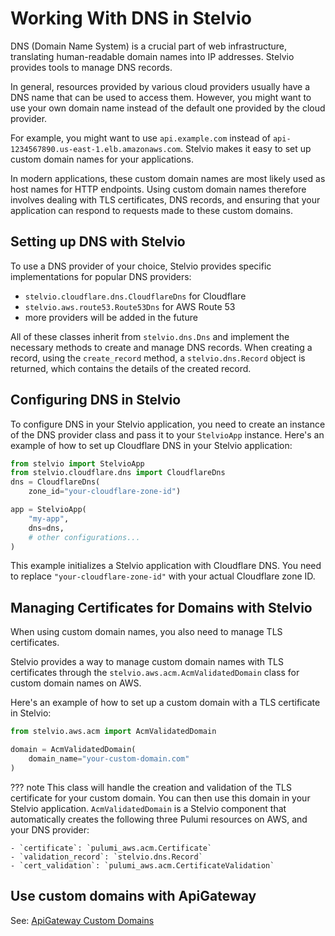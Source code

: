 # Working With DNS in Stelvio

DNS (Domain Name System) is a crucial part of web infrastructure, translating human-readable domain names into IP addresses. Stelvio provides tools to manage DNS records.

In general, resources provided by various cloud providers usually have a DNS name that can be used to access them. However, you might want to use your own domain name instead of the default one provided by the cloud provider.

For example, you might want to use `api.example.com` instead of `api-1234567890.us-east-1.elb.amazonaws.com`. Stelvio makes it easy to set up custom domain names for your applications.

In modern applications, these custom domain names are most likely used as host names for HTTP endpoints. Using custom domain names therefore involves dealing with TLS certificates, DNS records, and ensuring that your application can respond to requests made to these custom domains.


## Setting up DNS with Stelvio

To use a DNS provider of your choice, Stelvio provides specific implementations for popular DNS providers:

- `stelvio.cloudflare.dns.CloudflareDns` for Cloudflare
- `stelvio.aws.route53.Route53Dns` for AWS Route 53
- more providers will be added in the future

All of these classes inherit from `stelvio.dns.Dns` and implement the necessary methods to create and manage DNS records. When creating a record, using the `create_record` method, a `stelvio.dns.Record` object is returned, which contains the details of the created record.

## Configuring DNS in Stelvio

To configure DNS in your Stelvio application, you need to create an instance of the DNS provider class and pass it to your `StelvioApp` instance.
Here's an example of how to set up Cloudflare DNS in your Stelvio application:

```python
from stelvio import StelvioApp
from stelvio.cloudflare.dns import CloudflareDns
dns = CloudflareDns(
    zone_id="your-cloudflare-zone-id")

app = StelvioApp(
    "my-app",
    dns=dns,
    # other configurations...
)
```

This example initializes a Stelvio application with Cloudflare DNS. You need to replace `"your-cloudflare-zone-id"` with your actual Cloudflare zone ID.

## Managing Certificates for Domains with Stelvio

When using custom domain names, you also need to manage TLS certificates.

Stelvio provides a way to manage custom domain names with TLS certificates through the `stelvio.aws.acm.AcmValidatedDomain` class for custom domain names on AWS.

Here's an example of how to set up a custom domain with a TLS certificate in Stelvio:

```python
from stelvio.aws.acm import AcmValidatedDomain

domain = AcmValidatedDomain(
    domain_name="your-custom-domain.com"
)
```

??? note
    This class will handle the creation and validation of the TLS certificate for your custom domain. You can then use this domain in your Stelvio application.
    `AcmValidatedDomain` is a Stelvio component that automatically creates the following three Pulumi resources on AWS, and your DNS provider:

    - `certificate`: `pulumi_aws.acm.Certificate`
    - `validation_record`: `stelvio.dns.Record`
    - `cert_validation`: `pulumi_aws.acm.CertificateValidation`


## Use custom domains with ApiGateway

See: [ApiGateway Custom Domains](/guides/api-gateway/#custom-domains)